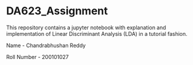 # DA623_Assignment

This repository contains a jupyter notebook with explanation and implementation of Linear Discriminant Analysis (LDA) in a tutorial fashion.

Name        -   Chandrabhushan Reddy

Roll Number -   200101027  
